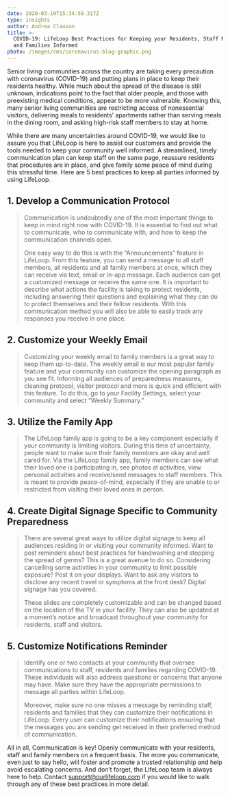 ```yaml
---
date: 2020-03-10T15:34:59.317Z
type: insights
author: Andrea Clauson
title: >-
  COVID-19: LifeLoop Best Practices for Keeping your Residents, Staff Members
  and Families Informed
photo: /images/cms/coronavirus-blog-graphic.png
---
```

Senior living communities across the country are taking every precaution with coronavirus (COVID-19) and putting plans in place to keep their residents healthy. While much about the spread of the disease is still unknown, indications point to the fact that older people, and those with preexisting medical conditions, appear to be more vulnerable. Knowing this, many senior living communities are restricting access of nonessential visitors, delivering meals to residents’ apartments rather than serving meals in the dining room, and asking high-risk staff members to stay at home. 

While there are many uncertainties around COVID-19, we would like to assure you that LifeLoop is here to assist our customers and provide the tools needed to keep your community well informed.  A streamlined, timely communication plan can keep staff on the same page, reassure residents that procedures are in place, and give family some peace of mind during this stressful time. Here are 5 best practices to keep all parties informed by using LifeLoop. 

## **1.     Develop a Communication Protocol**

> Communication is undoubtedly one of the most important things to keep in mind right now with COVID-19. It is essential to find out what to communicate, who to communicate with, and how to keep the communication channels open.
>
> One easy way to do this is with the “Announcements” feature in LifeLoop. From this feature, you can send a message to all staff members, all residents and all family members at once, which they can receive via text, email or in-app message. Each audience can get a customized message or receive the same one. It is important to describe what actions the facility is taking to protect residents, including answering their questions and explaining what they can do to protect themselves and their fellow residents. With this communication method you will also be able to easily track any responses you receive in one place. 

## **2.	Customize your Weekly Email**

> Customizing your weekly email to family members is a great way to keep them up-to-date. The weekly email is our most popular family feature and your community can customize the opening paragraph as you see fit. Informing all audiences of preparedness measures, cleaning protocol, visitor protocol and more is quick and efficient with this feature. To do this, go to your Facility Settings, select your community and select “Weekly Summary.” 

## **3.	Utilize the Family App**

> The LifeLoop family app is going to be a key component especially if your community is limiting visitors. During this time of uncertainty, people want to make sure their family members are okay and well cared for. Via the LifeLoop family app, family members can see what their loved one is participating in, see photos at activities, view personal activities and receive/send messages to staff members. This is meant to provide peace-of-mind, especially if they are unable to or restricted from visiting their loved ones in person. 

## **4.	Create Digital Signage Specific to Community Preparedness** 

> There are several great ways to utilize digital signage to keep all audiences residing in or visiting your community informed. Want to post reminders about best practices for handwashing and stopping the spread of germs? This is a great avenue to do so. Considering cancelling some activities in your community to limit possible exposure? Post it on your displays. Want to ask any visitors to disclose any recent travel or symptoms at the front desk? Digital signage has you covered. 
>
> These slides are completely customizable and can be changed based on the location of the TV in your facility. They can also be updated at a moment’s notice and broadcast throughout your community for residents, staff and visitors.  

## **5.	Customize Notifications Reminder**

> Identify one or two contacts at your community that oversee communications to staff, residents and families regarding COVID-19. These individuals will also address questions or concerns that anyone may have. Make sure they have the appropriate permissions to message all parties within LifeLoop. 
>
> Moreover, make sure no one misses a message by reminding staff, residents and families that they can customize their notifications in LifeLoop. Every user can customize their notifications ensuring that the messages you are sending get received in their preferred method of communication.

All in all, Communication is key! Openly communicate with your residents, staff and family members on a frequent basis. The more you communicate, even just to say hello, will foster and promote a trusted relationship and help avoid escalating concerns. And don’t forget, the LifeLoop team is always here to help. Contact [support@ourlifeloop.com](support@ourlifeloop.com) if you would like to walk through any of these best practices in more detail.

